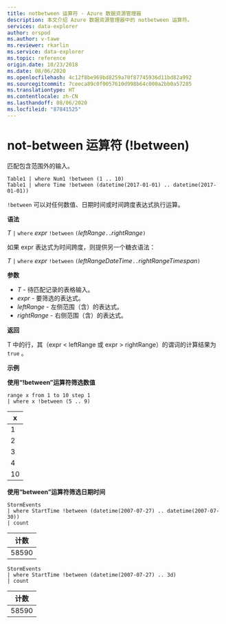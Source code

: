 ```yaml
---
title: notbetween 运算符 - Azure 数据资源管理器
description: 本文介绍 Azure 数据资源管理器中的 notbetween 运算符。
services: data-explorer
author: orspod
ms.author: v-tawe
ms.reviewer: rkarlin
ms.service: data-explorer
ms.topic: reference
origin.date: 10/23/2018
ms.date: 08/06/2020
ms.openlocfilehash: 4c12f8be969bd8259a70f87745936d11bd82a992
ms.sourcegitcommit: 7ceeca89c0f0057610d998b64c000a2bb0a57285
ms.translationtype: HT
ms.contentlocale: zh-CN
ms.lasthandoff: 08/06/2020
ms.locfileid: "87841525"
---
```

# <a name="not-between-operator-between"></a>not-between 运算符 (!between)

匹配包含范围外的输入。

```kusto
Table1 | where Num1 !between (1 .. 10)
Table1 | where Time !between (datetime(2017-01-01) .. datetime(2017-01-01))
```

`!between` 可以对任何数值、日期时间或时间跨度表达式执行运算。
 
**语法**

*T* `|` `where` *expr* `!between` `(`*leftRange*` .. `*rightRange*`)`   
 
如果 expr 表达式为时间跨度，则提供另一个糖衣语法：

*T* `|` `where` *expr* `!between` `(`*leftRangeDateTime*` .. `*rightRangeTimespan*`)`   

**参数**

* *T* - 待匹配记录的表格输入。
* *expr* - 要筛选的表达式。
* *leftRange* - 左侧范围（含）的表达式。
* *rightRange* - 右侧范围（含）的表达式。

**返回**

T 中的行，其（expr  <  leftRange 或 expr  >  rightRange）的谓词的计算结果为 `true`    。

**示例**  

**使用“!between”运算符筛选数值**  

<!-- csl: https://help.kusto.chinacloudapi.cn:443/Samples -->
```kusto
range x from 1 to 10 step 1
| where x !between (5 .. 9)
```

|x|
|---|
|1|
|2|
|3|
|4|
|10|

**使用“between”运算符筛选日期时间**  

<!-- csl: https://help.kusto.chinacloudapi.cn:443/Samples -->
```kusto
StormEvents
| where StartTime !between (datetime(2007-07-27) .. datetime(2007-07-30))
| count 
```

|计数|
|---|
|58590|

<!-- csl: https://help.kusto.chinacloudapi.cn:443/Samples -->
```kusto
StormEvents
| where StartTime !between (datetime(2007-07-27) .. 3d)
| count 
```

|计数|
|---|
|58590|
